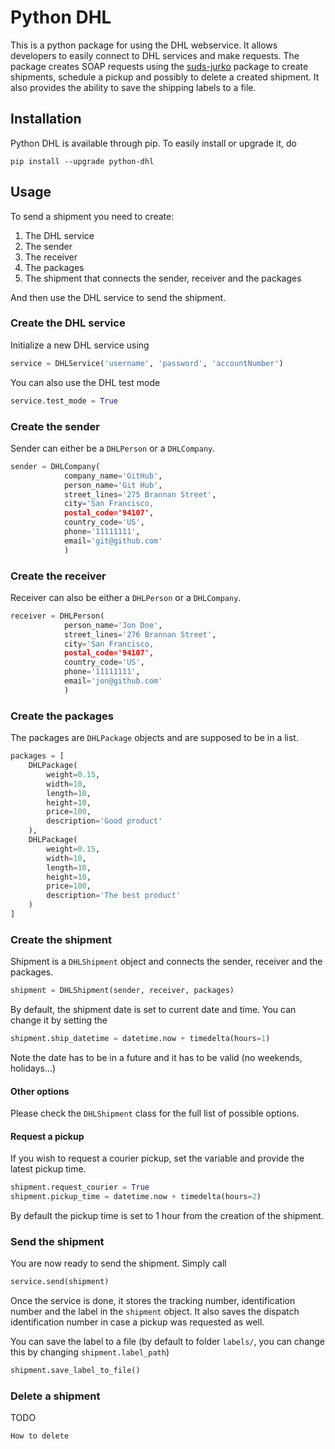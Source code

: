 # Python DHL

This is a python package for using the DHL webservice. 
It allows developers to easily connect to DHL services and make requests. 
The package creates SOAP requests using the [suds-jurko](https://pypi.python.org/pypi/suds-jurko/0.6) package
to create shipments, schedule a pickup and possibly to delete a created shipment.
It also provides the ability to save the shipping labels to a file.

## Installation

Python DHL is available through pip. To easily install or upgrade it, do

    pip install --upgrade python-dhl

## Usage

To send a shipment you need to create:

1. The DHL service
2. The sender
3. The receiver
4. The packages
5. The shipment that connects the sender, receiver and the packages

And then use the DHL service to send the shipment.

### Create the DHL service

Initialize a new DHL service using

```python
service = DHLService('username', 'password', 'accountNumber')
``` 
You can also use the DHL test mode

```python
service.test_mode = True
``` 
     
### Create the sender

Sender can either be a ``DHLPerson`` or a ``DHLCompany``.

```python
sender = DHLCompany(
            company_name='GitHub',
            person_name='Git Hub',
            street_lines='275 Brannan Street',
            city='San Francisco,
            postal_code='94107',
            country_code='US',
            phone='11111111',
            email='git@github.com'
            )
``` 
    
    
### Create the receiver

Receiver can also be either a ``DHLPerson`` or a ``DHLCompany``.

```python
receiver = DHLPerson(
            person_name='Jon Doe',
            street_lines='276 Brannan Street',
            city='San Francisco,
            postal_code='94107',
            country_code='US',
            phone='11111111',
            email='jon@github.com'
            )
``` 
    
    
### Create the packages

The packages are ``DHLPackage`` objects and are supposed to be in a list.

```python
packages = [
    DHLPackage(
        weight=0.15,
        width=10,
        length=10,
        height=10,
        price=100,
        description='Good product'
    ),
    DHLPackage(
        weight=0.15,
        width=10,
        length=10,
        height=10,
        price=100,
        description='The best product'
    )
]
``` 
    
    
### Create the shipment

Shipment is a ``DHLShipment`` object and connects the sender, receiver and the packages.

```python
shipment = DHLShipment(sender, receiver, packages)
``` 

By default, the shipment date is set to current date and time. You can change it by setting the

```python
shipment.ship_datetime = datetime.now + timedelta(hours=1)
``` 

Note the date has to be in a future and it has to be valid (no weekends, holidays...)

#### Other options

Please check the ``DHLShipment`` class for the full list of possible options.
    
   
#### Request a pickup
If you wish to request a courier pickup, set the variable and provide the latest pickup time.
    
```python
shipment.request_courier = True
shipment.pickup_time = datetime.now + timedelta(hours=2)
``` 

By default the pickup time is set to 1 hour from the creation of the shipment.
    

### Send the shipment

You are now ready to send the shipment. Simply call

```python
service.send(shipment)
``` 
    
Once the service is done, it stores the tracking number, identification number and the label in the ``shipment`` object.
It also saves the dispatch identification number in case a pickup was requested as well.

You can save the label to a file (by default to folder ``labels/``, you can change this by changing ``shipment.label_path``)

```python
shipment.save_label_to_file()
```
    
    
### Delete a shipment

TODO 
    
    How to delete